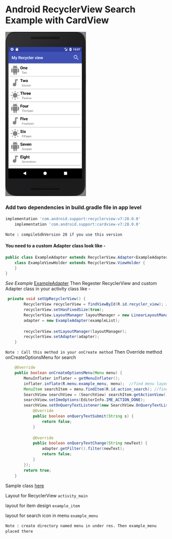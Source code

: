 # Android RecyclerView Search Example with CardView
<img src="images/sample.png" alt="RecyclerView" height="30%" width="50%">

### Add two dependencies in build.gradle file in app level 

```gradle
implementation 'com.android.support:recyclerview-v7:28.0.0'
    implementation 'com.android.support:cardview-v7:28.0.0'
```
` Note : compileSdkVersion 28 if you use this version `

#### You need to a custom Adapter class look like -

```java
public class ExampleAdapter extends RecyclerView.Adapter<ExampleAdapter.ExampleViewHolder> implements Filterable {
	class ExampleViewHolder extends RecyclerView.ViewHolder {
	}
}
```
*See Example* [ExampleAdapter](https://github.com/akramul-hasan-m4/MyRecyclerview/blob/master/app/src/main/java/search/list/com/myrecyclerview/ExampleAdapter.java)
Then Regester RecyclerView and custom Adapter class in your activity class like -
```java
 private void setUpRecyclerView() {
        RecyclerView recyclerView = findViewById(R.id.recycler_view); //find RecyclerView id where show data
        recyclerView.setHasFixedSize(true);
        RecyclerView.LayoutManager layoutManager = new LinearLayoutManager(this);
        adapter = new ExampleAdapter(exampleList);

        recyclerView.setLayoutManager(layoutManager);
        recyclerView.setAdapter(adapter);
    }
```
`Note : Call this method in your onCreate method`
Then Override method onCreateOptionsMenu for search

```java
	@Override
    public boolean onCreateOptionsMenu(Menu menu) {
        MenuInflater inflater = getMenuInflater();
        inflater.inflate(R.menu.example_menu, menu);  //find menu layout
        MenuItem searchItem = menu.findItem(R.id.action_search); //find search item id from menu layout
        SearchView searchView = (SearchView) searchItem.getActionView();
        searchView.setImeOptions(EditorInfo.IME_ACTION_DONE);
        searchView.setOnQueryTextListener(new SearchView.OnQueryTextListener() {
            @Override
            public boolean onQueryTextSubmit(String s) {
                return false;
            }

            @Override
            public boolean onQueryTextChange(String newText) {
                adapter.getFilter().filter(newText);
                return false;
            }
        });
        return true;
    }
```

Sample class [here](https://github.com/akramul-hasan-m4/MyRecyclerview/blob/master/app/src/main/java/search/list/com/myrecyclerview/MainActivity.java) 

Layout for RecyclerView `activity_main`

layout for item design `example_item`

layout for search icon in menu `example_menu`

`Note : create directory named menu in under res. Then example_menu placed there`



